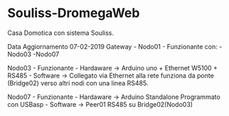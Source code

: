 # Souliss-DromegaWeb
Casa Domotica con sistema Souliss.

Data Aggiornamento
07-02-2019
Gateway - Nodo01 - Funzionante con:
                          -Nodo03
                          -Nodo07
	
Nodo03 - Funzionante 
       - Hardaware -> Arduino uno + Ethernet W5100 + RS485
       - Software -> Collegato via Ethernet alla rete funziona da ponte (Bridge02) verso altri nodi con una linea RS485.
       
Nodo07 - Funzionante
       - Hardaware -> Arduino Standalone Programmato con USBasp
       - Software -> Peer01 RS485 su Bridge02(Nodo03) 

